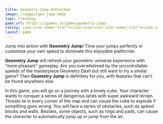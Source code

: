 ```yaml
---
title: Geometry Jump Unblocked
image: /images/geo-jump.webp
tags: trending
game_url: https://1games.io/game/geometry-jump/
rating: <ion-icon name="star"></ion-icon><ion-icon name="star"></ion-icon><ion-icon name="star"></ion-icon><ion-icon name="star"></ion-icon><ion-icon name="star-half"></ion-icon>
layout: game
---
```



Jump into action with **Geometry Jump**! Time your jumps perfectly or customize your own speed to dominate this enjoyable platformer.

**Geometry Jump** will refresh your geometric universe experience with “more pleasant” gameplay. Are you overwhelmed by the uncontrollable speeds of the masterpiece Geometry Dash but still want to try a similar game? Then **Geometry Jump** is definitely for you, with features that can't be found anywhere else.

In this game, you will go on a journey with a lonely cube. Your character wants to conquer a series of dangerous lands with super awkward terrain. Threats lie in every corner of the map and can cause the cube to explode if something goes wrong. You will face a series of obstacles, such as spiked blocks and walls. Besides, some objects, such as rings and pads, can cause the character to automatically jump up or jump from the air.

